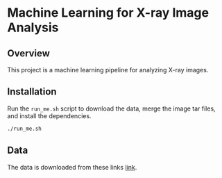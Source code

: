 # Machine Learning for X-ray Image Analysis

## Overview

This project is a machine learning pipeline for analyzing X-ray images. 

## Installation
Run the `run_me.sh` script to download the data, merge the image tar files, and install the dependencies.
```bash
./run_me.sh
```

## Data
The data is downloaded from these links [link](https://github.com/MeioJane/SIXray/blob/master/data_list.txt).



